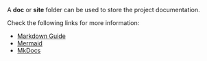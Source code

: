A **doc** or **site** folder can be used to store the project documentation.

Check the following links for more information:
- [Markdown Guide](https://www.markdownguide.org/)
- [Mermaid](https://mermaid-js.github.io/mermaid/#/)
- [MkDocs](https://www.mkdocs.org/)